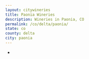 ```yaml
---
layout: citywineries
title: Paonia Wineries
description: Wineries in Paonia, CO
permalink: /co/delta/paonia/
state: co
county: delta
city: paonia
---
```

-
